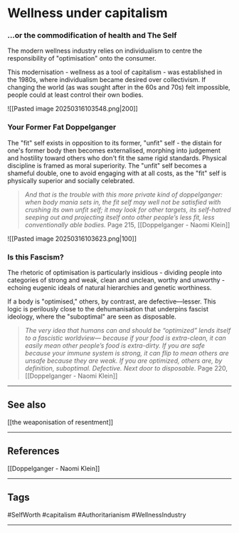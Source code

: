 # Wellness under capitalism
### ...or the commodification of health and The Self

The modern wellness industry relies on individualism to centre the responsibility of "optimisation" onto the consumer.

This modernisation - wellness as a tool of capitalism - was established in the 1980s, where individualism became desired over collectivism. If changing the world (as was sought after in the 60s and 70s) felt impossible, people could at least control their own bodies.

![[Pasted image 20250316103548.png|200]]

### Your Former Fat Doppelganger

The "fit" self exists in opposition to its former, "unfit" self - the distain for one's former body then becomes externalised, morphing into judgement and hostility toward others who don't fit the same rigid standards. Physical discipline is framed as moral superiority. The "unfit" self becomes a shameful double, one to avoid engaging with at all costs, as the "fit" self is physically superior and socially celebrated.

>*And that is the trouble with this more private kind of doppelganger: when body mania sets in, the fit self may well not be satisfied with crushing its own unfit self; it may look for other targets, its self-hatred seeping out and projecting itself onto other people’s less fit, less conventionally able bodies.*
>Page 215, [[Doppelganger - Naomi Klein]]

![[Pasted image 20250316103623.png|100]]

### Is this Fascism?

The rhetoric of optimisation is particularly insidious - dividing people into categories of strong and weak, clean and unclean, worthy and unworthy - echoing eugenic ideals of natural hierarchies and genetic worthiness.

If a body is "optimised," others, by contrast, are defective—lesser. This logic is perilously close to the dehumanisation that underpins fascist ideology, where the "suboptimal" are seen as disposable.

>*The very idea that humans can and should be “optimized” lends itself to a fascistic worldview— because if your food is extra-clean, it can easily mean other people’s food is extra-dirty. If you are safe because your immune system is strong, it can flip to mean others are unsafe because they are weak. If you are optimized, others are, by definition, suboptimal. Defective. Next door to disposable.*
>Page 220, [[Doppelganger - Naomi Klein]]

---
## See also

[[the weaponisation of resentment]]

---
## References

[[Doppelganger - Naomi Klein]]

---
## Tags

#SelfWorth #capitalism #Authoritarianism #WellnessIndustry 

---

